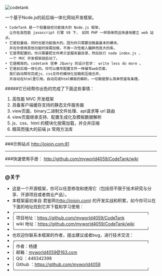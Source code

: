 ![codetank](http://jojoin.com:81/cssimg/codetanklogo.png)

一个基于Node.js的前后端一体化网站开发框架。

```
• CodeTank 是一个轻量级但功能强大的 Node.js 框架， 
  让你在高性能 javascript 引擎 V8 下， 如同 PHP 一样简单而且快速地建立 web 站点。
• 它是轻量级，同时也是功能强大的。因为你只需要加载最基本的模块，
  并在你使用其他功能时按需加载，不用一次性载入臃肿而庞大的库。
• 它是零配置的。你只需要把文件拷贝至服务器目录，然后执行 node index.js ，
  一个 MVC 开发框架就启动了。
• 它是精简的。codetank 信奉 JQuery 的设计哲学： write less do more 。
• 它是前后端一体化的。你可以像写配置文件一样编写web页面，
  我们自动帮你完成js、css文件的模块化加载和压缩合并，
  并自动在html里引用。自动完成html模板的解析。一切都是那么简单而富有条理。
```

#####它已经帮你出色的完成了下面这些事情：

1. 高性能 MVC 开发框架
2. 具备客户端缓存支持的静态文件服务器
3. view页面、binary二进制文件处理、api请求等 url 路由
4. view页面继承支持、配置生成化及模板数据解析
5. js、css、html 的模块化按需加载，并合并压缩
6. 精简而强大的前端 js 常用方法库

****

###示例站点 
http://jojoin.com:81

****

###快速使用手册：
http://github.com/myworld4059/CodeTank/wiki

****

### @关于

* 这是一个开源框架，你可以任意修改和使用它（包括但不限于技术研究与分享、开源项目或者商业产品）。
* 本框架最初来自 君鉴网(http://jojoin.com) 的开发实战和积累，如今你可以在下面的地址找到它并下载和学习使用：
* ┌────────────────────────────────────────────┐
* │    项目地址：https://github.com/myworld4059/CodeTank
* │    wiki 地址：https://github.com/myworld4059/CodeTank/wiki
* └────────────────────────────────────────────┘
* 也欢迎你联系本框架的作者，提出建议或者bug，进行技术交流：
* ┌────────────────────────────────────────────┐
* │    作者：杨捷
* │    邮箱：myworld4059@163.com
* │    QQ ：446342398
* │    Github ：https://github.com/myworld4059
* └────────────────────────────────────────────┘



